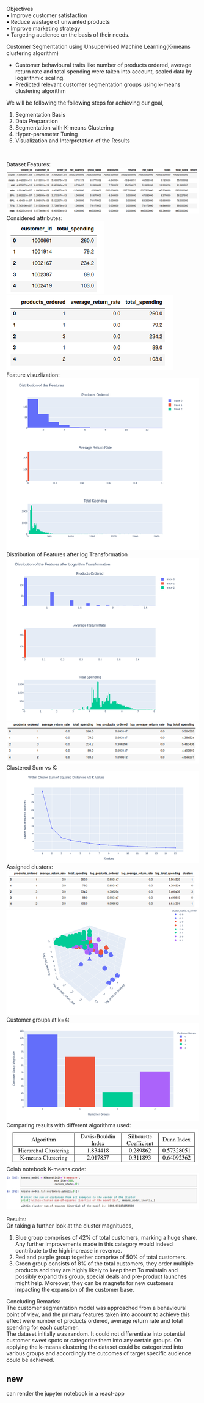 Objectives<br>
• Improve customer satisfaction<br>
• Reduce wastage of unwanted products<br>
• Improve marketing strategy<br>
• Targeting audience on the basis of their needs.<br>

Customer Segmentation using Unsupervised Machine Learning(K-means clustering algorithm)<br>
  * Customer behavioural traits like number of products ordered, average return rate and total spending were taken
  into account, scaled data by logarithmic scaling.
  * Predicted relevant customer segmentation groups using k-means clustering algorithm

We will be following the following steps for achieving
our goal,
1. Segmentation Basis
2. Data Preparation
3. Segmentation with K-means Clustering
4. Hyper-parameter Tuning
5. Visualization and Interpretation of the Results
<br>

Dataset Features:<br>
![img1](/images/1.png)<br>
Considered attributes:<br>
![img1](/images/2.png)<br>
![img1](/images/3.png)<br>
Feature visuzlization:<br>
![img1](/images/4.png)<br>
Distribution of Features after log Transformation
![img1](/images/5.png)<br>
![img1](/images/6.png)<br>
Clustered Sum vs K:<br>
![img1](/images/7.png)<br>
Assigned clusters:<br>
![img1](/images/8.png)<br>
![img1](/images/9.png)<br>
Customer groups at k=4:<br>
![img1](/images/10.png)<br>
Comparing results with different algorithms used:<br>
![img1](/images/12.png)<br>
Colab notebook K-means code:<br>
![img1](/images/21.png)<br>

Results:<br>
On taking a further look at the cluster magnitudes,
1. Blue group comprises of 42% of total customers, marking a huge share. Any further improvements made in this category would indeed contribute to the high increase in revenue.
2. Red and purple group together comprise of 50% of total customers.
3. Green group consists of 8% of the total customers, they order multiple products and they are highly likely to keep them.To maintain and possibly expand this group, special deals and pre-product launches might help. Moreover, they can be magnets for new customers impacting the expansion of the customer base.

Concluding Remarks:<br>
The customer segmentation model was approached from a behavioural point of view, and the primary features taken into account to achieve this effect were number of products ordered, average return rate and total spending for each customer.<br>
The dataset initially was random. It could not differentiate into potential customer sweet spots or categorize them into any certain groups. On applying the k-means clustering the dataset could be categorized into various groups and accordingly the outcomes of target specific audience could be achieved.
<br>
## new
can render the jupyter notebook in a react-app
